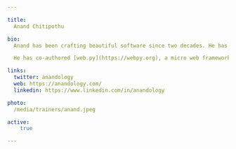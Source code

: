 ```yaml
---

title:
  Anand Chitipothu

bio:
  Anand has been crafting beautiful software since two decades. He has strong product development experience with deep insights in system design, scalability, and developer experience.

  He has co-authored [web.py](https://webpy.org), a micro web framework in Python, built Open Library at the Internet Archive, created a machine learning platform at Rorodata, trained hundreds of engineers through his deep-dive courses.

links:
  twitter: anandology
  web: https://anandology.com/
  linkedin: https://www.linkedin.com/in/anandology

photo:
  /media/trainers/anand.jpeg

active:
    true

---
```

